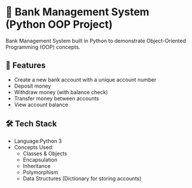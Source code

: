 # 🏦 Bank Management System (Python OOP Project)

 Bank Management System built in Python to demonstrate Object-Oriented Programming (OOP) concepts.  

## 📌 Features
- Create a new bank account with a unique account number
- Deposit money
- Withdraw money (with balance check)
- Transfer money between accounts
- View account balance

## 🛠 Tech Stack
- Language:Python 3  
- Concepts Used:  
  - Classes & Objects  
  - Encapsulation  
  - Inheritance  
  - Polymorphism  
  - Data Structures (Dictionary for storing accounts)  

